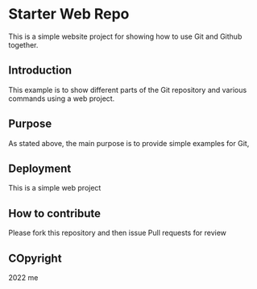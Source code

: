 # Starter Web Repo

This is a simple website project for showing how to use Git and Github together.

## Introduction

This example is to show different parts of the Git repository and various commands using a web project.

## Purpose
As stated above, the main purpose is to provide simple examples for Git,

## Deployment

This is a simple web project

## How to contribute

Please fork this repository and then issue Pull requests for review

## COpyright

2022 me